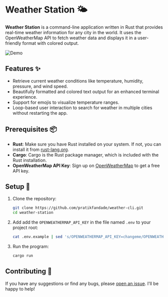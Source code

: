 # Weather Station 🌤️

**Weather Station** is a command-line application written in Rust that provides real-time weather information for any city in the world. It uses the OpenWeatherMap API to fetch weather data and displays it in a user-friendly format with colored output.

![Demo](./images/demo.gif)

## Features ✨

- Retrieve current weather conditions like temperature, humidity, pressure, and wind speed.
- Beautifully formatted and colored text output for an enhanced terminal experience.
- Support for emojis to visualize temperature ranges.
- Loop-based user interaction to search for weather in multiple cities without restarting the app.
  
## Prerequisites 📦

- **Rust**: Make sure you have Rust installed on your system. If not, you can install it from [rust-lang.org](https://www.rust-lang.org/).
- **Cargo**: Cargo is the Rust package manager, which is included with the Rust installation.
- **OpenWeatherMap API Key**: Sign up on [OpenWeatherMap](https://openweathermap.org/) to get a free API key.

## Setup 🔧

1. Clone the repository:

   ```bash
   git clone https://github.com/pratikfandade/weather-cli.git
   cd weather-station
   ```

2. Add add the `OPENWEATHERMAP_API_KEY` in the file named `.env` to your project root:

   ```bash
   cat .env.example | sed 's/OPENWEATHERMAP_API_KEY=changeme/OPENWEATHERMAP_API_KEY=YOUR_API_KEY/g' > .env
   ```

3. Run the program:

   ```bash
   cargo run
   ```

## Contributing 🌱

If you have any suggestions or find any bugs, please [open an issue](https://github.com/pratikfandade/weather-cli/issues). I'll be happy to help!
